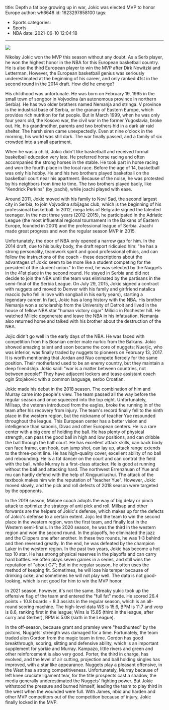 title: Depth  a fat boy growing up in war, Jokic was elected MVP to honor Europe
author: wh6648
id: 1623297858100
tags: 
- Sports
categories: 
- Sports
- NBA
date: 2021-06-10 12:04:18
---
![](https://p0.itc.cn/q_70/images01/20210610/93fa806fa2b24d288b0cda5be02edf23.jpeg)


Nikolay Jokic won the MVP this season without any doubt. As a Serb player, he won the highest honor in the NBA for this European basketball country. He is also the third European player to win the MVP after Dirk Nowitzki and Letterman. However, the European basketball genius was seriously underestimated at the beginning of his career, and only ranked 41st in the second round in the 2014 draft. How did he emerge?

His childhood was unfortunate. He was born on February 19, 1995 in the small town of songbor in Vojvodina (an autonomous province in northern Serbia). He has two older brothers named Nemanja and stringa. V province is the industrial base of Serbia, or the granary of Eastern Europe, which provides rich nutrition for fat people. But in March 1999, when he was only four years old, the Kosovo war, the civil war in the former Yugoslavia, broke out. He, his grandmother, parents and two brothers hid in a dark air raid shelter. The harsh siren came unexpectedly. Even at nine o'clock in the morning, his world was still dark. The war finally passed, and a family of six crowded into a small apartment.

When he was a child, Jokic didn't like basketball and received formal basketball education very late. He preferred horse racing and often accompanied the strong horses in the stable. He took part in horse racing and won the fourth place in the local race. Before the age of 14, basketball was only his hobby. He and his two brothers played basketball on the basketball court near his apartment. Because of the noise, he was protested by his neighbors from time to time. The two brothers played badly, like "Kendrick Perkins" (by joachi), while joachi played with ease.

Around 2011, Jokic moved with his family to Novi Sad, the second largest city in Serbia, to join Vojvodina srbijagas club, which is the beginning of his professional basketball. In 2012, mega leks of Belgrade signed the talented teenager. In the next three years (2012-2015), he participated in the Adriatic League (the most influential regional tournament in the Balkans of Eastern Europe, founded in 2001) and the professional league of Serbia. Joachi made great progress and won the regular season MVP in 2015.

Unfortunately, the door of NBA only opened a narrow gap for him. In the 2014 draft, due to his bulky body, the draft report ridiculed him: "he has a strong personality, teamwork spirit and good professional ethics, and can follow the instructions of the coach - these descriptions about the advantages of Jokic seem to be more like a student competing for the president of the student union." In the end, he was selected by the Nuggets in the 41st place in the second round. He stayed in Serbia and did not decide to join the NBA until the team was eliminated by the partisans in the semi-final of the Serbia League. On July 29, 2015, Jokic signed a contract with nuggets and moved to Denver with his family and girlfriend natalica maccic (who fell in love with songball in his early years), starting a legendary career. In fact, Jokic has a long history with the NBA. His brother Nemanja won a scholarship from the University of Detroit and lived in the house of fellow NBA star "human victory cigar" Milicic in Rochester hill. He watched Milicic degenerate and leave the NBA in his infatuation. Nemanja also returned home and talked with his brother about the destruction of the NBA.

Jojic didn't go well in the early days of the NBA. He was faced with competition from his Bosnian center mate nurkic from the Balkans. Jokic showed amazing talent and soon became the core of nuggets; Nuerjic, who was inferior, was finally traded by nuggets to pioneers on February 13, 2017. It is worth mentioning that Jordan and Nuo compete fiercely for the same position. Their motherland used to be an enemy country, but they maintain a deep friendship. Jokic said: "war is a matter between countries, not between people!" They have adjacent lockers and tease assistant coach ogin Stojakovic with a common language, serbo Croatian.

Jokic made his debut in the 2018 season. The combination of him and Murray came into people's view. The team passed all the way before the regular season and once squeezed into the top eight. Unfortunately, Millsap, the veteran introduced from the eagles, broke the running in of the team after his recovery from injury. The team's record finally fell to the ninth place in the western region, but the nickname of teacher Yue resounded throughout the league. This European center has a better vision and intelligence than sabonis, Divac and other European centers. He is a rare center with a big core of holding the ball. He has plenty of physical strength, can pass the good ball in high and low positions, and can dribble the ball through the half court. He has excellent attack skills, can back body can face frame, can hook, can jump shot, can lay up, attack range extends to the three-point line. He has high-quality cover, excellent ability of no ball and rebounding. He is a fat dancer on the court and can control the field with the ball, while Murray is a first-class attacker. He is good at running without the ball and attacking hard. The northwest Errenzhuan of Yue and mu can hardly defend with the help of Xingyunliushui. The attack of the textbook makes him win the reputation of "teacher Yue". However, Jokic moved slowly, and the pick and roll defects of 2018 season were targeted by the opponents.

In the 2019 season, Malone coach adopts the way of big delay or pinch attack to optimize the strategy of anti pick and roll. Millsap and other forwards are the helpers of Jokic's defense, which makes up for the defects of Jokic's defense to a certain extent. Jojic led the team to win the second place in the western region, won the first team, and finally lost in the Western semi-finals. In the 2020 season, he was the third in the western region and won the second round. In the playoffs, he eliminated the jazz and the Clippers one after another. In these two rounds, he was 1-3 behind and then reversed greatly. In the end, he was defeated by the champion Laker in the western region. In the past two years, Jokic has become a hot top 10 star. He has strong physical reserves in the playoffs and can carry hard battles. He often plays seven games in a series, and still wins the reputation of "about G7"; But in the regular season, he often uses the method of keeping fit. Sometimes, he will lose his temper because of drinking coke, and sometimes he will not play well. The data is not good-looking, which is not good for him to win the MVP honor.

In 2021 season, however, it's not the same. Streaky yukic took up the offensive flag of the team and entered the "full fat" mode. He scored 26.4 points + 10.8 boards + 8.3 assists in the regular season, which is an all-round scoring machine. The high-level data WS is 15.6, BPM is 11.7 and vorp is 8.6, ranking first in the league; Wins is 15.85 (third in the league, after curry and Gerber), RPM is 5.08 (sixth in the League).

In the off-season, because grant and pramley were "headhunted" by the pistons, Nuggets' strength was damaged for a time. Fortunately, the team traded alon Gordon from the magic team in time. Gordon has good breakthrough, scoring, slitting and defensive ability, which is an important supplement for yorkie and Murray. Kampazo, little rivers and green and other reinforcement is also very good. Porter, the third in charge, has evolved, and the level of air cutting, projection and ball holding singles has improved, with a star like appearance. Nuggets play a pleasant offensive, in the West has a strong competitiveness. Unfortunately, Murray because of left knee cruciate ligament tear, for the title prospects cast a shadow, the media generally underestimated the Nuggets' fighting power. But Jokic withstood the pressure and burned himself, leading the team to play third in the west when the wounded were full. With James, nbid and harden and other MVP competitors out of the competition because of injury, Jokic finally locked in the MVP.

